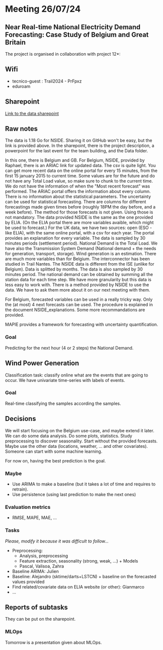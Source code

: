 # Meeting 26/07/24
## Near Real-time National Electricity Demand Forecasting: Case Study of Belgium and Great Britain
The project is organised in collaboration with project 12*: 

## Wifi
- tecnico-guest : Trail2024 - PrFpxz
- eduroam

## Sharepoint
<a href="https://cenaero.sharepoint.com/:f:/s/ARIAC/EpjmdSJsf2tCmPWTBbbvda8BB2H8-TAdXriozRP8lZ-vIw?e=5%3aLkdNwX&at=9&xsdata=MDV8MDJ8cGFzY2FsLnRyaWJlbEB1bGIuYmV8MDg3MTBmMzZlNjdhNDkwZmQ0NzMwOGRjYzM4YjY0Y2V8MzBhNTE0NWU3NWJkNDIxMmJiMDI4ZmY5YzBlYTRhZTl8MHwwfDYzODYwMDI1MDY3MTYzMjE5MXxVbmtub3dufFRXRnBiR1pzYjNkOGV5SldJam9pTUM0d0xqQXdNREFpTENKUUlqb2lWMmx1TXpJaUxDSkJUaUk2SWsxaGFXd2lMQ0pYVkNJNk1uMD18MHx8fA%3d%3d&sdata=aXdyZ01sTVdLYjVBSTBIRVRKaG04eC80Q2p5S2FIWW9NRkh5TnFJWlhUVT0%3d">Link to the data sharepoint</a>


## Raw notes
The data is 1.18 Go for NSIDE. Sharing it on GitHub won't be easy, but the link is provided above. 
In the sharepoint, there is the project description, a powerpoint for the last event for the team building, and the Data folder.

In this one, there is Belgium and GB. For Belgium, NSIDE, provided by Raphael, there is an ARIAC link for updated data. The csv is quite light. You can get more recent data on the online portal for every 15 minutes, from the first 15 january 2015 to current time. Some values are for the future and do not have any Total Load value, so make sure to chunk to the current time.
We do not have the information of when the "Most recent forecast" was performed. The ARIAC portal offers the information about every column. There is no information about the statistical parameters. The uncertainty can be used for statistical forecasting. There are columns for different forecastings made given times before (roughly 18PM the day before, and a week before). The method for those forecasts is not given. Using those is not mandatory. The data provided NSIDE is the same as the one provided by ELIA.
(On the ELIA portal there are more variables avaible, which might be used to forecast.)
For the UK data, we have two sources: open (ESO - like ELIA), with the same online portal, with a csv for each year. The portal provides an explanation for every variable. The data is sampled by 30 minutes periods (settlement period). National Demand is the Total Load. We have also the Transmission System Demand (National demand + the needs for generation, transport, storage). Wind generation is an estimation. There are much more variables than for Belgium. The interconnector has been studied in Trail Nantes.
The NSIDE data is different from the ISE (unlike for Belgium). Data is splitted by months. The data is also sampled by 30 minutes period. The national demand can be obtained by summing all the station data for each time step. We have more granularity but this data is less easy to work with. There is a method provided by NSIDE to use the data. We have to ask them more about it on our next meeting with them.

For Belgium, forecasted variables can be used in a really tricky way. Only the (at most) 4 next forecasts can be used. The procedure is explained in the document NSIDE_explanations. Some more recommandations are provided.

MAPIE provides a framework for forecasting with uncertainty quantification.

### Goal
Predicting for the next hour (4 or 2 steps) the National Demand.

## Wind Power Generation
Classification task: classify online what are the events that are going to occur. We have univariate time-series with labels of events. 

### Goal
Real-time classifying the samples according the samples.


## Decisions
We will start focusing on the Belgium use-case, and maybe extend it later. We can do some data analysis. Do some plots, statistics. Study preprocessing to discover seasonality. Start without the provided forecasts. Maybe use the other data (locations, weather, ... and other covariates). Someone can start with some machine learning. 

For now on, having the best prediction is the goal.

### Maybe
- Use ARIMA to make a baseline (but it takes a lot of time and requires to retrain). 
- Use persistence (using last prediction to make the next ones)


### Evaluation metrics
- RMSE, MAPE, MAE, ...


### Tasks
<i> Please, modify it because it was difficult to follow...</i>
- Preprocessing:
    - Analysis, preprocessing
    - Feature extraction, seasonality (strong, weak, ...) + Models
    - Pascal, Valisoa, Zahra
- Baseline ARIMA: Julien
- Baseline: Alejandro (sktime/darts+LSTCN) + baseline on the forecasted values provided
- Find related/covariate data on ELIA website (or other): Gianmarco
- ...

## Reports of subtasks
They can be put on the sharepoint.

### MLOps
Tomorrow is a presentation given about MLOps. 